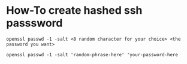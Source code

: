 # How-To create hashed ssh passsword

```
openssl passwd -1 -salt <8 random character for your choice> <the password you want>
```

```
openssl passwd -1 -salt 'random-phrase-here' 'your-password-here
```